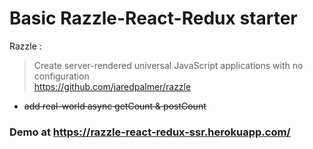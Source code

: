 # Basic Razzle-React-Redux starter <br/>
Razzle :<br/>
> Create server-rendered universal JavaScript applications with no configuration<br/>
https://github.com/jaredpalmer/razzle

* <s>add real-world async getCount & postCount</s>
### Demo at https://razzle-react-redux-ssr.herokuapp.com/
